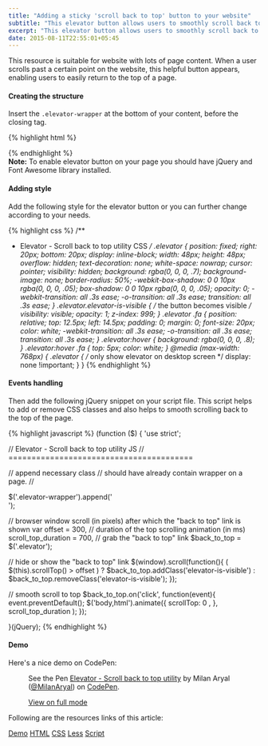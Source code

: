 ```yaml
---
title: "Adding a sticky 'scroll back to top' button to your website"
subtitle: "This elevator button allows users to smoothly scroll back to the top of the page."
excerpt: "This elevator button allows users to smoothly scroll back to the top of the page."
date: 2015-08-11T22:55:01+05:45
---
```


This resource is suitable for website with lots of page content. When a user scrolls past a certain point on the website, this helpful button appears, enabling users to easily return to the top of a page.

#### Creating the structure

Insert the `.elevator-wrapper` at the bottom of your content, before the closing tag.

{% highlight html %}
<body>
  <!-- all your content here -->

  <div class="elevator-wrapper"></div>

  <!-- link to scripts here -->
</body>
{% endhighlight %}

<div class="alert alert-info">
  <strong>Note:</strong> To enable elevator button on your page you should have jQuery and Font Awesome library installed.
</div>

#### Adding style

Add the following style for the elevator button or you can further change according to your needs.

{% highlight css %}
/**
 * Elevator - Scroll back to top utility CSS
 */
.elevator {
  position: fixed;
  right: 20px;
  bottom: 20px;
  display: inline-block;
  width: 48px;
  height: 48px;
  overflow: hidden;
  text-decoration: none;
  white-space: nowrap;
  cursor: pointer;
  visibility: hidden;
  background: rgba(0, 0, 0, .7);
  background-image: none;
  border-radius: 50%;
  -webkit-box-shadow: 0 0 10px rgba(0, 0, 0, .05);
          box-shadow: 0 0 10px rgba(0, 0, 0, .05);
  opacity: 0;
  -webkit-transition: all .3s ease;
       -o-transition: all .3s ease;
          transition: all .3s ease;
}
.elevator.elevator-is-visible {
  /* the button becomes visible */
  visibility: visible;
  opacity: 1;
  z-index: 999;
}
.elevator .fa {
  position: relative;
  top: 12.5px;
  left: 14.5px;
  padding: 0;
  margin: 0;
  font-size: 20px;
  color: white;
  -webkit-transition: all .3s ease;
       -o-transition: all .3s ease;
          transition: all .3s ease;
}
.elevator:hover {
  background: rgba(0, 0, 0, .8);
}
.elevator:hover .fa {
  top: 5px;
  color: white;
}
@media (max-width: 768px) {
  .elevator {
    /* only show elevator on desktop screen */
    display: none !important;
  }
}
{% endhighlight %}

#### Events handling

Then add the following jQuery snippet on your script file. This script helps to add or remove CSS classes and also helps to smooth scrolling back to the top of the page.

{% highlight javascript %}
(function ($) {
  'use strict';

  // Elevator - Scroll back to top utility JS
  // ========================================

  // append necessary class
  // should have already contain wrapper on a page.
  // <div class="elevator-wrapper"></div>
  $('.elevator-wrapper').append('<div class="elevator"><i class="fa fa-chevron-up" aria-hidden="true"></i></div>');

  // browser window scroll (in pixels) after which the "back to top" link is shown
  var offset = 300,
    // duration of the top scrolling animation (in ms)
    scroll_top_duration = 700,
    // grab the "back to top" link
    $back_to_top = $('.elevator');

  // hide or show the "back to top" link
  $(window).scroll(function(){
    ( $(this).scrollTop() > offset ) ? $back_to_top.addClass('elevator-is-visible') : $back_to_top.removeClass('elevator-is-visible');
  });

  // smooth scroll to top
  $back_to_top.on('click', function(event){
    event.preventDefault();
    $('body,html').animate({
      scrollTop: 0 ,
      }, scroll_top_duration
      );
  });


}(jQuery);
{% endhighlight %}

#### Demo

Here's a nice demo on CodePen:

<figure>
  <p data-height="268" data-theme-id="0" data-slug-hash="gpEdYM" data-default-tab="result" data-user="MilanAryal" class='codepen'>See the Pen <a href='http://codepen.io/MilanAryal/pen/gpEdYM/'>Elevator - Scroll back to top utility</a> by Milan Aryal (<a href='http://codepen.io/MilanAryal'>@MilanAryal</a>) on <a href='http://codepen.io'>CodePen</a>.</p>

  <figcaption><a href="http://codepen.io/MilanAryal/full/gpEdYM/">View on full mode</a></figcaption>
</figure>

Following are the resources links of this article:

<p>
  <a class="btn btn-default" href="http://codepen.io/MilanAryal/full/gpEdYM">Demo</a>
  <a class="btn btn-default" href="http://codepen.io/MilanAryal/pen/gpEdYM.html">HTML</a>
  <a class="btn btn-default" href="http://codepen.io/MilanAryal/pen/gpEdYM.css">CSS</a>
  <a class="btn btn-default" href="http://codepen.io/MilanAryal/pen/gpEdYM.less">Less</a>
  <a class="btn btn-default" href="http://codepen.io/MilanAryal/pen/gpEdYM.js">Script</a>
</p>

<!-- CodePen JS -->
<script async src="//assets.codepen.io/assets/embed/ei.js"></script>
